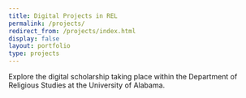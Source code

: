 ```yaml
---
title: Digital Projects in REL
permalink: /projects/
redirect_from: /projects/index.html
display: false
layout: portfolio
type: projects
---
```


Explore the digital scholarship taking place within the Department of Religious Studies at the University of Alabama.
